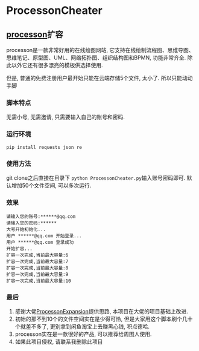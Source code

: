 # ProcessonCheater
## [processon](https://www.processon.com/)扩容
processon是一款非常好用的在线绘图网站, 它支持在线绘制流程图、思维导图、思维笔记、原型图、UML、网络拓扑图、组织结构图和BPMN, 功能非常齐全. 除此以外它还有很多漂亮的模板供选择使用.

但是, 普通的免费注册用户最开始只能在云端存储5个文件, 太小了. 所以只能动动手脚

### 脚本特点
无需小号, 无需邀请, 只需要输入自己的账号和密码.

### 运行环境
`pip install requests json re`

### 使用方法
git clone之后直接在目录下
`python ProcessonCheater.py`输入账号密码即可. 默认增加50个文件空间, 可以多次运行.

### 效果
```
请输入您的账号:******@qq.com
请输入您的密码:******
大号开始初始化...
用户 ******@qq.com 开始登录...
用户 ******@qq.com 登录成功
开始扩容...
扩容一次完成,当前最大容量:6
扩容一次完成,当前最大容量:7
扩容一次完成,当前最大容量:8
扩容一次完成,当前最大容量:9
扩容一次完成,当前最大容量:10
```

### 最后
1. 感谢大佬[ProcessonExpansion](https://github.com/goldenJet/ProcessonExpansion)提供思路, 本项目在大佬的项目基础上改进.
2. 初始的那不到10个的文件空间实在是少得可怜, 但是大家用这个脚本刷个几十个就差不多了, 更别拿到闲鱼淘宝上去赚黑心钱, 积点德哈.
3. processon实在是一款很好的产品, 可以推荐给周围人使用.
4. 如果此项目侵权, 请联系我删除此项目